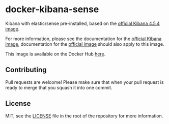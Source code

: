 docker-kibana-sense
===================

Kibana with elastic/sense pre-installed, based on the [official Kibana 4.5.4 image][1].

For more information, please see the documentation for the [official Kibana image][1], documentation for the [official image][1] should also apply to this image.

This image is available on the Docker Hub [here][2].

Contributing
------------

Pull requests are welcome! Please make sure that when your pull request is ready to merge that you squash it into one commit.

License
-------

MIT, see the [LICENSE][3] file in the root of the repository for more information.

[1]: https://hub.docker.com/_/kibana/
[2]: https://hub.docker.com/r/seeruk/docker-kibana-sense/
[3]: https://github.com/SeerUK/docker-kibana-sense/blob/master/LICENSE
